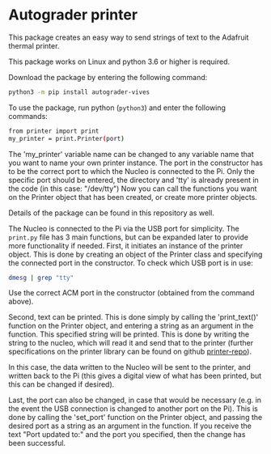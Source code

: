 # Autograder printer

This package creates an easy way to send strings of text to the Adafruit thermal printer.

This package works on Linux and python 3.6 or higher is required.

Download the package by entering the following command: 
```bash
python3 -m pip install autograder-vives
```

To use the package, run python (`python3`) and enter the following commands:

```bash
from printer import print
my_printer = print.Printer(port)
```

The 'my_printer' variable name can be changed to any variable name that you want to name your own printer instance. The port in the constructor has to be the correct port to which the Nucleo is connected to the Pi. Only the specific port should be entered, the directory and 'tty' is already present in the code (in this case: "/dev/tty")
Now you can call the functions you want on the Printer object that has been created, or create more printer objects.

Details of the package can be found in this repository as well.

The Nucleo is connected to the Pi via the USB port for simplicity. The `print.py` file has 3 main functions, but can be expanded later to provide more functionality if needed.
First, it initiates an instance of the printer object. This is done by creating an object of the Printer class and specifying the connected port in the constructor. To check which USB port is in use:

```bash
dmesg | grep "tty"
```

Use the correct ACM port in the constructor (obtained from the command above).

Second, text can be printed. This is done simply by calling the 'print_text()' function on the Printer object, and entering a string as an argument in the function. This specified string will be printed. This is done by writing the string to the nucleo, which will read it and send that to the printer (further specifications on the printer library can be found on github [printer-repo](https://github.com/vives-projectweek-2022/autograder-printer-library)).

In this case, the data written to the Nucleo will be sent to the printer, and written back to the Pi (this gives a digital view of what has been printed, but this can be changed if desired).

Last, the port can also be changed, in case that would be necessary (e.g. in the event the USB connection is changed to another port on the Pi). This is done by calling the 'set_port' function on the Printer object, and passing the desired port as a string as an argument in the function. If you receive the text "Port updated to:" and the port you specified, then the change has been successful.
